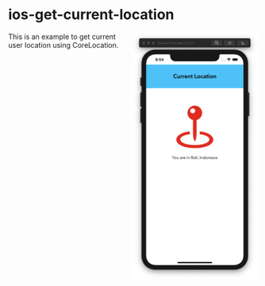 # ios-get-current-location
<img src="https://github.com/omrobbie/ios-get-current-location/blob/master/screenshot/preview.png" width=256 align="right" />
This is an example to get current user location using CoreLocation.

